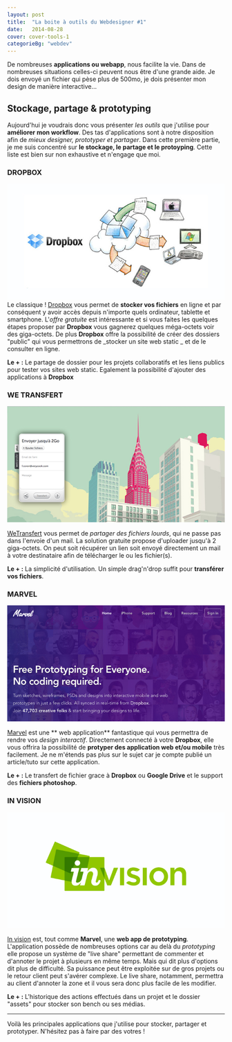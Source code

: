 ```yaml
---
layout: post
title:  "La boite à outils du Webdesigner #1"
date:   2014-08-28
cover: cover-tools-1
categorieBg: "webdev"
---
```

De nombreuses **applications ou webapp**, nous facilite la vie. Dans de nombreuses situations celles-ci peuvent nous être d'une grande aide. Je dois envoyé un fichier qui pèse plus de 500mo, je dois présenter mon design de manière interactive...

## Stockage, partage &amp; prototyping

Aujourd'hui je voudrais donc vous présenter _les outils_ que j'utilise pour **améliorer mon workflow**. Des tas d'applications sont à notre disposition afin de _mieux designer, prototyper et partager_. Dans cette première partie, je me suis concentré sur **le stockage, le partage et le protoyping**. Cette liste est bien sur non exhaustive et n'engage que moi.

### DROPBOX

![Dropbox](/uploads/bow/dropbox.jpg)
Le classique ! [Dropbox](https://www.dropbox.com) vous permet de **stocker vos fichiers** en ligne et par conséquent y avoir accès depuis n'importe quels ordinateur, tablette et smartphone. L'_offre gratuite_ est intéressante et si vous faites les quelques étapes proposer par **Dropbox** vous gagnerez quelques méga-octets voir des giga-octets.
De plus **Dropbox** offre la possibilité de créer des dossiers "public" qui vous permettrons de _stocker un site web static _ et de le consulter en ligne.

**Le + :** Le partage de dossier pour les projets collaboratifs et les liens publics pour tester vos sites web static. Egalement la possibilité d'ajouter des applications à **Dropbox**

### WE TRANSFERT

![wetransfert](/uploads/bow/wetransfert.jpg)

[WeTransfert](https://www.wetransfer.com/) vous permet de _partager des fichiers lourds_, qui ne passe pas dans l'envoie d'un mail. La solution gratuite propose d'uploader jusqu'à 2 giga-octets. On peut soit récupérer un lien soit envoyé directement un mail à votre destinataire afin de télécharger le ou les fichier(s).

**Le + :** La simplicité d'utilisation. Un simple drag'n'drop suffit pour **transférer vos fichiers**.

### MARVEL

![marvel](/uploads/bow/marvel.jpg)

[Marvel](https://marvelapp.com/) est une ** web application** fantastique qui vous permettra de rendre vos _design interactif_. Directement connecté à votre **Dropbox**, elle vous offrira la possibilité de **protyper des application web et/ou mobile** très facilement. Je ne m'étends pas plus sur le sujet car je compte publié un article/tuto sur cette application.

**Le + :** Le transfert de fichier grace à **Dropbox** ou **Google Drive** et le support des **fichiers photoshop**.


### IN VISION

![in-vision](/uploads/bow/in-vision.jpg)

[In vision](http://www.invisionapp.com/) est, tout comme **Marvel**, une **web app de prototyping**. L'application possède de nombreuses options car au delà du _prototyping_ elle propose un système de "live share" permettant de commenter et d'annoter le projet à plusieurs en même temps. Mais qui dit plus d'options dit plus de difficulté. Sa puissance peut être exploitée sur de gros projets ou le retour client peut s'avérer complexe. Le live share, notamment, permettra au client d'annoter la zone et il vous sera donc plus facile de les modifier.

**Le + :** L'historique des actions effectués dans un projet et le dossier "assets" pour stocker son bench ou ses médias.

***

Voilà les principales applications que j'utilise pour stocker, partager et prototyper. N'hésitez pas à faire par des votres !
